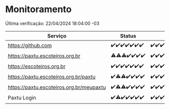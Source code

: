 # Monitoramento

Última verificação: 22/04/2024 18:04:00 -03

|Serviço|Status|Últimas 24h|
|---|---|---|
|https://github.com|<span title="2024-04-15: OK=21">✔️</span><span title="2024-04-16: OK=24">✔️</span><span title="2024-04-17: OK=24">✔️</span><span title="2024-04-18: OK=24">✔️</span><span title="2024-04-19: OK=24">✔️</span><span title="2024-04-20: OK=24">✔️</span><span title="2024-04-21: OK=21">✔️</span>|<span title="21/04/2024 18:06:00 -03 : 200">✔️</span><span title="21/04/2024 19:06:00 -03 : 200">✔️</span><span title="21/04/2024 20:05:00 -03 : 200">✔️</span><span title="21/04/2024 21:32:00 -03 : 200">✔️</span><span title="21/04/2024 22:44:00 -03 : 200">✔️</span><span title="21/04/2024 23:18:00 -03 : 200">✔️</span><span title="22/04/2024 00:07:00 -03 : 200">✔️</span><span title="22/04/2024 01:08:00 -03 : 200">✔️</span><span title="22/04/2024 02:07:00 -03 : 200">✔️</span><span title="22/04/2024 03:09:00 -03 : 200">✔️</span><span title="22/04/2024 04:06:00 -03 : 200">✔️</span><span title="22/04/2024 05:09:00 -03 : 200">✔️</span><span title="22/04/2024 06:07:00 -03 : 200">✔️</span><span title="22/04/2024 07:08:00 -03 : 200">✔️</span><span title="22/04/2024 08:03:00 -03 : 200">✔️</span><span title="22/04/2024 09:12:00 -03 : 200">✔️</span><span title="22/04/2024 10:07:00 -03 : 200">✔️</span><span title="22/04/2024 11:06:00 -03 : 200">✔️</span><span title="22/04/2024 12:06:00 -03 : 200">✔️</span><span title="22/04/2024 13:08:00 -03 : 200">✔️</span><span title="22/04/2024 14:04:00 -03 : 200">✔️</span><span title="22/04/2024 15:07:00 -03 : 200">✔️</span><span title="22/04/2024 16:02:00 -03 : 200">✔️</span><span title="22/04/2024 17:07:00 -03 : 200">✔️</span><span title="22/04/2024 18:04:00 -03 : 200">✔️</span>|
|https://paxtu.escoteiros.org.br|<span title="2024-04-15: OK=20, Falhas=1">⚠️</span><span title="2024-04-16: OK=23, Falhas=1">⚠️</span><span title="2024-04-17: OK=22, Falhas=2">⚠️</span><span title="2024-04-18: OK=24">✔️</span><span title="2024-04-19: OK=24">✔️</span><span title="2024-04-20: OK=24">✔️</span><span title="2024-04-21: OK=21">✔️</span>|<span title="21/04/2024 18:06:00 -03 : 200">✔️</span><span title="21/04/2024 19:06:00 -03 : 200">✔️</span><span title="21/04/2024 20:05:00 -03 : 200">✔️</span><span title="21/04/2024 21:32:00 -03 : 200">✔️</span><span title="21/04/2024 22:44:00 -03 : 200">✔️</span><span title="21/04/2024 23:18:00 -03 : 200">✔️</span><span title="22/04/2024 00:07:00 -03 : 200">✔️</span><span title="22/04/2024 01:08:00 -03 : 200">✔️</span><span title="22/04/2024 02:07:00 -03 : 200">✔️</span><span title="22/04/2024 03:09:00 -03 : 200">✔️</span><span title="22/04/2024 04:06:00 -03 : 200">✔️</span><span title="22/04/2024 05:09:00 -03 : 200">✔️</span><span title="22/04/2024 06:07:00 -03 : 200">✔️</span><span title="22/04/2024 07:08:00 -03 : 200">✔️</span><span title="22/04/2024 08:03:00 -03 : 200">✔️</span><span title="22/04/2024 09:12:00 -03 : 502">❌</span><span title="22/04/2024 10:07:00 -03 : 200">✔️</span><span title="22/04/2024 11:06:00 -03 : 200">✔️</span><span title="22/04/2024 12:06:00 -03 : 200">✔️</span><span title="22/04/2024 13:08:00 -03 : 200">✔️</span><span title="22/04/2024 14:04:00 -03 : 200">✔️</span><span title="22/04/2024 15:07:00 -03 : 200">✔️</span><span title="22/04/2024 16:02:00 -03 : 200">✔️</span><span title="22/04/2024 17:07:00 -03 : 200">✔️</span><span title="22/04/2024 18:04:00 -03 : 200">✔️</span>|
|https://escoteiros.org.br|<span title="2024-04-15: OK=21">✔️</span><span title="2024-04-16: OK=24">✔️</span><span title="2024-04-17: OK=24">✔️</span><span title="2024-04-18: OK=24">✔️</span><span title="2024-04-19: OK=24">✔️</span><span title="2024-04-20: OK=24">✔️</span><span title="2024-04-21: OK=21">✔️</span>|<span title="21/04/2024 18:06:00 -03 : 200">✔️</span><span title="21/04/2024 19:06:00 -03 : 200">✔️</span><span title="21/04/2024 20:05:00 -03 : 200">✔️</span><span title="21/04/2024 21:32:00 -03 : 200">✔️</span><span title="21/04/2024 22:44:00 -03 : 200">✔️</span><span title="21/04/2024 23:18:00 -03 : 200">✔️</span><span title="22/04/2024 00:07:00 -03 : 200">✔️</span><span title="22/04/2024 01:08:00 -03 : 200">✔️</span><span title="22/04/2024 02:07:00 -03 : 200">✔️</span><span title="22/04/2024 03:09:00 -03 : 200">✔️</span><span title="22/04/2024 04:07:00 -03 : 200">✔️</span><span title="22/04/2024 05:09:00 -03 : 200">✔️</span><span title="22/04/2024 06:07:00 -03 : 200">✔️</span><span title="22/04/2024 07:08:00 -03 : 200">✔️</span><span title="22/04/2024 08:03:00 -03 : 200">✔️</span><span title="22/04/2024 09:12:00 -03 : 200">✔️</span><span title="22/04/2024 10:07:00 -03 : 200">✔️</span><span title="22/04/2024 11:06:00 -03 : 200">✔️</span><span title="22/04/2024 12:06:00 -03 : 200">✔️</span><span title="22/04/2024 13:08:00 -03 : 200">✔️</span><span title="22/04/2024 14:04:00 -03 : 200">✔️</span><span title="22/04/2024 15:07:00 -03 : 200">✔️</span><span title="22/04/2024 16:02:00 -03 : 200">✔️</span><span title="22/04/2024 17:07:00 -03 : 200">✔️</span><span title="22/04/2024 18:04:00 -03 : 200">✔️</span>|
|https://paxtu.escoteiros.org.br/paxtu|<span title="2024-04-15: OK=21">✔️</span><span title="2024-04-16: OK=23, Falhas=1">⚠️</span><span title="2024-04-17: OK=23, Falhas=1">⚠️</span><span title="2024-04-18: OK=24">✔️</span><span title="2024-04-19: OK=24">✔️</span><span title="2024-04-20: OK=24">✔️</span><span title="2024-04-21: OK=21">✔️</span>|<span title="21/04/2024 18:06:00 -03 : 200">✔️</span><span title="21/04/2024 19:06:00 -03 : 200">✔️</span><span title="21/04/2024 20:05:00 -03 : 200">✔️</span><span title="21/04/2024 21:32:00 -03 : 200">✔️</span><span title="21/04/2024 22:44:00 -03 : 0">❌</span><span title="21/04/2024 23:18:00 -03 : 200">✔️</span><span title="22/04/2024 00:07:00 -03 : 200">✔️</span><span title="22/04/2024 01:08:00 -03 : 200">✔️</span><span title="22/04/2024 02:07:00 -03 : 200">✔️</span><span title="22/04/2024 03:09:00 -03 : 200">✔️</span><span title="22/04/2024 04:07:00 -03 : 200">✔️</span><span title="22/04/2024 05:09:00 -03 : 200">✔️</span><span title="22/04/2024 06:07:00 -03 : 200">✔️</span><span title="22/04/2024 07:08:00 -03 : 200">✔️</span><span title="22/04/2024 08:03:00 -03 : 200">✔️</span><span title="22/04/2024 09:12:00 -03 : 502">❌</span><span title="22/04/2024 10:07:00 -03 : 200">✔️</span><span title="22/04/2024 11:06:00 -03 : 200">✔️</span><span title="22/04/2024 12:07:00 -03 : 200">✔️</span><span title="22/04/2024 13:08:00 -03 : 200">✔️</span><span title="22/04/2024 14:04:00 -03 : 200">✔️</span><span title="22/04/2024 15:07:00 -03 : 200">✔️</span><span title="22/04/2024 16:02:00 -03 : 200">✔️</span><span title="22/04/2024 17:07:00 -03 : 200">✔️</span><span title="22/04/2024 18:04:00 -03 : 200">✔️</span>|
|https://paxtu.escoteiros.org.br/meupaxtu|<span title="2024-04-15: OK=21">✔️</span><span title="2024-04-16: OK=23, Falhas=1">⚠️</span><span title="2024-04-17: OK=23, Falhas=1">⚠️</span><span title="2024-04-18: OK=24">✔️</span><span title="2024-04-19: OK=24">✔️</span><span title="2024-04-20: OK=24">✔️</span><span title="2024-04-21: OK=21">✔️</span>|<span title="21/04/2024 18:06:00 -03 : 200">✔️</span><span title="21/04/2024 19:06:00 -03 : 200">✔️</span><span title="21/04/2024 20:05:00 -03 : 200">✔️</span><span title="21/04/2024 21:32:00 -03 : 200">✔️</span><span title="21/04/2024 22:44:00 -03 : 200">✔️</span><span title="21/04/2024 23:18:00 -03 : 200">✔️</span><span title="22/04/2024 00:07:00 -03 : 200">✔️</span><span title="22/04/2024 01:08:00 -03 : 200">✔️</span><span title="22/04/2024 02:07:00 -03 : 200">✔️</span><span title="22/04/2024 03:09:00 -03 : 200">✔️</span><span title="22/04/2024 04:07:00 -03 : 200">✔️</span><span title="22/04/2024 05:09:00 -03 : 200">✔️</span><span title="22/04/2024 06:07:00 -03 : 200">✔️</span><span title="22/04/2024 07:08:00 -03 : 200">✔️</span><span title="22/04/2024 08:03:00 -03 : 200">✔️</span><span title="22/04/2024 09:12:00 -03 : 502">❌</span><span title="22/04/2024 10:07:00 -03 : 200">✔️</span><span title="22/04/2024 11:06:00 -03 : 200">✔️</span><span title="22/04/2024 12:07:00 -03 : 200">✔️</span><span title="22/04/2024 13:08:00 -03 : 200">✔️</span><span title="22/04/2024 14:04:00 -03 : 200">✔️</span><span title="22/04/2024 15:07:00 -03 : 200">✔️</span><span title="22/04/2024 16:02:00 -03 : 200">✔️</span><span title="22/04/2024 17:07:00 -03 : 200">✔️</span><span title="22/04/2024 18:04:00 -03 : 200">✔️</span>|
|Paxtu Login|<span title="2024-04-15: OK=21">✔️</span><span title="2024-04-16: OK=23, Falhas=1">⚠️</span><span title="2024-04-17: OK=24">✔️</span><span title="2024-04-18: OK=24">✔️</span><span title="2024-04-19: OK=24">✔️</span><span title="2024-04-20: OK=24">✔️</span><span title="2024-04-21: OK=21">✔️</span>|<span title="21/04/2024 18:06:00 -03 : 200">✔️</span><span title="21/04/2024 19:06:00 -03 : 200">✔️</span><span title="21/04/2024 20:05:00 -03 : 200">✔️</span><span title="21/04/2024 21:32:00 -03 : 200">✔️</span><span title="21/04/2024 22:44:00 -03 : 200">✔️</span><span title="21/04/2024 23:18:00 -03 : 200">✔️</span><span title="22/04/2024 00:07:00 -03 : 200">✔️</span><span title="22/04/2024 01:08:00 -03 : 200">✔️</span><span title="22/04/2024 02:07:00 -03 : 200">✔️</span><span title="22/04/2024 03:09:00 -03 : 200">✔️</span><span title="22/04/2024 04:07:00 -03 : 200">✔️</span><span title="22/04/2024 05:09:00 -03 : 200">✔️</span><span title="22/04/2024 06:07:00 -03 : 200">✔️</span><span title="22/04/2024 07:08:00 -03 : 200">✔️</span><span title="22/04/2024 08:03:00 -03 : 200">✔️</span><span title="22/04/2024 09:12:00 -03 : 502">❌</span><span title="22/04/2024 10:07:00 -03 : 200">✔️</span><span title="22/04/2024 11:06:00 -03 : 200">✔️</span><span title="22/04/2024 12:07:00 -03 : 200">✔️</span><span title="22/04/2024 13:08:00 -03 : 200">✔️</span><span title="22/04/2024 14:04:00 -03 : 200">✔️</span><span title="22/04/2024 15:07:00 -03 : 200">✔️</span><span title="22/04/2024 16:02:00 -03 : 200">✔️</span><span title="22/04/2024 17:07:00 -03 : 200">✔️</span><span title="22/04/2024 18:04:00 -03 : 200">✔️</span>|

